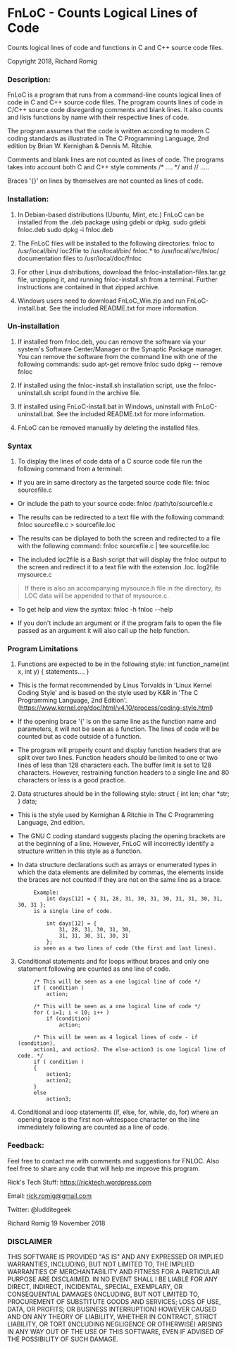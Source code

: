 # FnLoC - Counts Logical Lines of Code
Counts logical lines of code and functions in C and C++ source code files.

Copyright 2018, Richard Romig

### Description:
FnLoC is a program that runs from a command-line counts logical lines of
code in C and C++ source code files. The program counts lines of code in
C/C++ source code disregarding comments and blank lines. It also counts and
lists functions by name with their respective lines of code.

The program assumes that the code is written according to modern C coding
standards as illustrated in The C Programming Language, 2nd edition by
Brian W. Kernighan & Dennis M. Ritchie.

Comments and blank lines are not counted as lines of code. The programs
takes into account both C and C++ style comments /* .... */ and // .....

Braces '{}' on lines by themselves are not counted as lines of code.

### Installation:

1. In Debian-based distributions (Ubuntu, Mint, etc.) FnLoC can be installed
from the .deb package using gdebi or dpkg.
        sudo gdebi fnloc.deb
        sudo dpkg -i fnloc.deb

2. The FnLoC files will be installed to the following directories:
        fnloc to /usr/local/bin/
        loc2file to /usr/local/bin/
        fnloc.* to /usr/local/src/fnloc/
        documentation files to /usr/local/doc/fnloc

3. For other Linux distributions, download the fnloc-installation-files.tar.gz file, unzipping it, and running fnloc-install.sh from a terminal. Further instructions are contained in that zipped archive.

4. Windows users need to download FnLoC_Win.zip and run FnLoC-install.bat. See the included README.txt for more information.

### Un-installation

1. If installed from fnloc.deb, you can remove the software via your system's Software Center/Manager or the Synaptic Package manager. You can remove the software from the command line with one of the following commands:
            sudo apt-get remove fnloc
            sudo dpkg -- remove fnloc

2. If installed using the fnloc-install.sh installation script, use the fnloc-uninstall.sh script found in the archive file.

3. If installed using FnLoC-install.bat in Windows, uninstall with FnLoC-uninstall.bat. See the included README.txt for more information.

4. FnLoC can be removed manually by deleting the installed files.

### Syntax

1. To display the lines of code data of a C source code file run the
following command from a terminal:

 * If you are in same directory as the targeted source code file:
            fnloc sourcefile.c

 * Or include the path to your source code:
            fnloc /path/to/sourcefile.c

 * The results can be redirected to a text file with the following command:
            fnloc sourcefile.c > sourcefile.loc

 * The results can be diplayed to both the screen and redirected to a file with the following command:
            fnloc sourcefile.c | tee sourcefile.loc

 * The included loc2file is a Bash script that will display the fnloc output to the screen and redirect it to a text file with the extension .loc.
              log2file mysource.c
>If there is also an accompanying mysource.h file in the directory, its LOC data will be appended to that of mysource.c.

 * To get help and view the syntax:
            fnloc -h
            fnloc --help

 * If you don't include an argument or if the program fails to open the file passed as an argument it will also call up the help function.

### Program Limitations

1. Functions are expected to be in the following style:
        int function_name(int x, int y)
        {
            statements....
        }

 * This is the format recommended by Linus Torvalds in 'Linux Kernel Coding Style' and is based on the style used by K&R in 'The C Programming Language, 2nd Edition'.
            (https://www.kernel.org/doc/html/v4.10/process/coding-style.html)

 * If the opening brace '{' is on the same line as the function name and parameters, it will not be seen as a function. The lines of code will be counted but as code outside of a function.

 * The program will properly count and display function headers that are split over two lines. Function headers should be limited to one or two lines of less than 128 characters each. The buffer limit is set to 128 characters. However, restraining function headers to a single line and 80 characters or less is a good practice.

2. Data structures should be in the following style:
            struct {
                int len;
                char *str;
            } data;

 * This is the style used by Kernighan & Ritchie in The C Programming Language, 2nd edition.

 * The GNU C coding standard suggests placing the opening brackets are at the beginning of a line. However, FnLoC will incorrectly identify a structure written in this style as a function.

 * In data structure declarations such as arrays or enumerated types in which the data elements are delimited by commas, the elements inside the braces are not counted if they are not on the same line as a brace.

            Example:
                int days[12] = { 31, 28, 31, 30, 31, 30, 31, 31, 30, 31, 30, 31 };
            is a single line of code.

                int days[12] = {
                    31, 28, 31, 30, 31, 30,
                    31, 31, 30, 31, 30, 31
                };
            is seen as a two lines of code (the first and last lines).

3. Conditional statements and for loops without braces and only one statement following are counted as one line of code.

            /* This will be seen as a one logical line of code */
            if ( condition )
                action;

            /* This will be seen as a one logical line of code */
            for ( i=1; i < 10; i++ )
                if (condition)
                    action;

            /* This will be seen as 4 logical lines of code - if (condition),
            action1, and action2. The else-action3 is one logical line of code. */
            if ( condition )
            {
                action1;
                action2;
            }
            else
                action3;

4. Conditional and loop statements (if, else, for, while, do, for) where an opening brace is the first non-whtespace character on the line immediately following are counted as a line of code.

### Feedback:

Feel free to contact me with comments and suggestions for FNLOC. Also feel free to share any code that will help me improve this program.

Rick's Tech Stuff: https://ricktech.wordpress.com

Email: rick.romig@gmail.com

Twitter: @ludditegeek

Richard Romig
19 November 2018

### DISCLAIMER

THIS SOFTWARE IS PROVIDED "AS IS" AND ANY EXPRESSED OR IMPLIED WARRANTIES,
INCLUDING, BUT NOT LIMITED TO, THE IMPLIED WARRANTIES OF MERCHANTABILITY AND
FITNESS FOR A PARTICULAR PURPOSE ARE DISCLAIMED. IN NO EVENT SHALL I BE
LIABLE FOR ANY DIRECT, INDIRECT, INCIDENTAL, SPECIAL, EXEMPLARY, OR
CONSEQUENTIAL DAMAGES (INCLUDING, BUT NOT LIMITED TO, PROCUREMENT OF
SUBSTITUTE GOODS AND SERVICES; LOSS OF USE, DATA, OR PROFITS; OR
BUSINESS INTERRUPTION) HOWEVER CAUSED AND ON ANY THEORY OF LIABILITY, WHETHER
IN CONTRACT, STRICT LIABILITY, OR TORT (INCLUDING NEGLIGENCE OR OTHERWISE)
ARISING IN ANY WAY OUT OF THE USE OF THIS SOFTWARE, EVEN IF ADVISED OF THE
POSSIBILITY OF SUCH DAMAGE.
